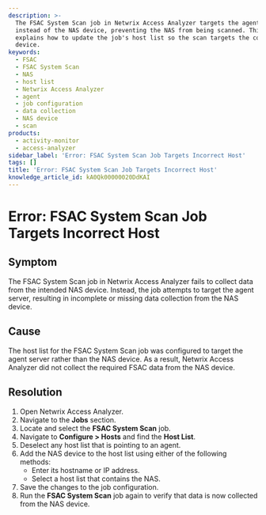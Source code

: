 ```yaml
---
description: >-
  The FSAC System Scan job in Netwrix Access Analyzer targets the agent server
  instead of the NAS device, preventing the NAS from being scanned. This article
  explains how to update the job's host list so the scan targets the correct NAS
  device.
keywords:
  - FSAC
  - FSAC System Scan
  - NAS
  - host list
  - Netwrix Access Analyzer
  - agent
  - job configuration
  - data collection
  - NAS device
  - scan
products:
  - activity-monitor
  - access-analyzer
sidebar_label: 'Error: FSAC System Scan Job Targets Incorrect Host'
tags: []
title: 'Error: FSAC System Scan Job Targets Incorrect Host'
knowledge_article_id: kA0Qk00000020DdKAI
---
```


# Error: FSAC System Scan Job Targets Incorrect Host

## Symptom
The FSAC System Scan job in Netwrix Access Analyzer fails to collect data from the intended NAS device. Instead, the job attempts to target the agent server, resulting in incomplete or missing data collection from the NAS device.

## Cause
The host list for the FSAC System Scan job was configured to target the agent server rather than the NAS device. As a result, Netwrix Access Analyzer did not collect the required FSAC data from the NAS device.

## Resolution
1. Open Netwrix Access Analyzer.
2. Navigate to the **Jobs** section.
3. Locate and select the **FSAC System Scan** job.
4. Navigate to **Configure > Hosts** and find the **Host List**.
5. Deselect any host list that is pointing to an agent.
6. Add the NAS device to the host list using either of the following methods:
   - Enter its hostname or IP address.
   - Select a host list that contains the NAS.
7. Save the changes to the job configuration.
8. Run the **FSAC System Scan** job again to verify that data is now collected from the NAS device.
